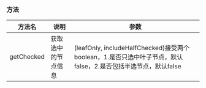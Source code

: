 ### 方法

| 方法名      | 说明          | 参数      |
|---------- |-------------- |---------- |
| getChecked | 获取选中的节点信息 | (leafOnly, includeHalfChecked)接受两个boolean，1.是否只选中叶子节点，默认false，2.是否包括半选节点，默认false |

